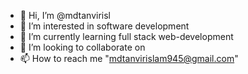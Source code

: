 - 👋 Hi, I’m @mdtanvirisl
- 👀 I’m interested in software development 
- 🌱 I’m currently learning full stack web-development 
- 💞️ I’m looking to collaborate on 
- 📫 How to reach me "mdtanvirislam945@gmail.com"

